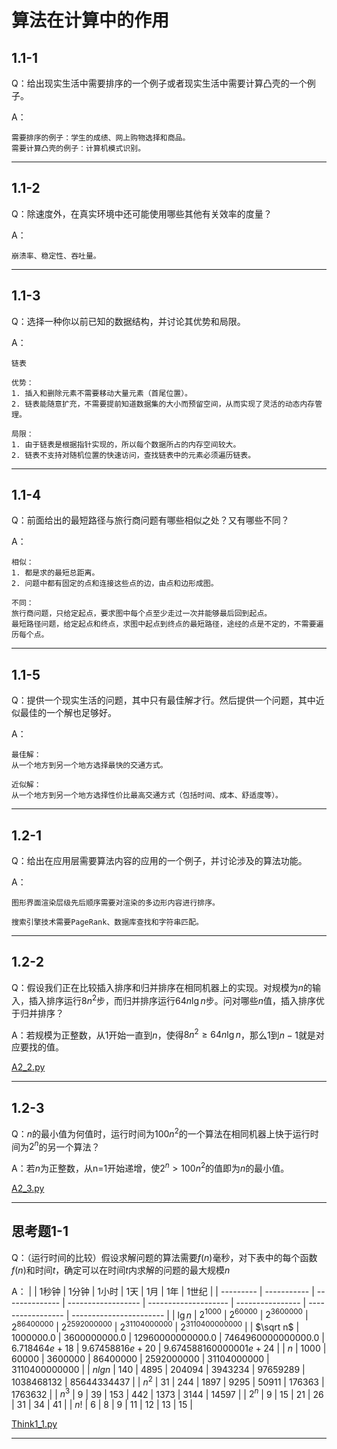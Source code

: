 # 算法在计算中的作用

## 1.1-1

Q：给出现实生活中需要排序的一个例子或者现实生活中需要计算凸壳的一个例子。

A：

```text
需要排序的例子：学生的成绩、网上购物选择和商品。
需要计算凸壳的例子：计算机模式识别。
```

------------------------------------------

## 1.1-2

Q：除速度外，在真实环境中还可能使用哪些其他有关效率的度量？

A：

```text
崩溃率、稳定性、吞吐量。
```

------------------------------------------

## 1.1-3

Q：选择一种你以前已知的数据结构，并讨论其优势和局限。

A：

```text
链表

优势：
1. 插入和删除元素不需要移动大量元素（首尾位置）。
2. 链表能随意扩充，不需要提前知道数据集的大小而预留空间，从而实现了灵活的动态内存管理。

局限：
1. 由于链表是根据指针实现的，所以每个数据所占的内存空间较大。
2. 链表不支持对随机位置的快速访问，查找链表中的元素必须遍历链表。
```

------------------------------------------

## 1.1-4

Q：前面给出的最短路径与旅行商问题有哪些相似之处？又有哪些不同？

A：

```text
相似：
1. 都是求的最短总距离。
2. 问题中都有固定的点和连接这些点的边，由点和边形成图。

不同：
旅行商问题，只给定起点，要求图中每个点至少走过一次并能够最后回到起点。
最短路径问题，给定起点和终点，求图中起点到终点的最短路径，途经的点是不定的，不需要遍历每个点。
```

------------------------------------------

## 1.1-5

Q：提供一个现实生活的问题，其中只有最佳解才行。然后提供一个问题，其中近似最佳的一个解也足够好。

A：

```text
最佳解：
从一个地方到另一个地方选择最快的交通方式。

近似解：
从一个地方到另一个地方选择性价比最高交通方式（包括时间、成本、舒适度等）。
```

------------------------------------------

## 1.2-1

Q：给出在应用层需要算法内容的应用的一个例子，并讨论涉及的算法功能。

A：

```text
图形界面渲染层级先后顺序需要对渲染的多边形内容进行排序。

搜索引擎技术需要PageRank、数据库查找和字符串匹配。
```

------------------------------------------

## 1.2-2

Q：假设我们正在比较插入排序和归并排序在相同机器上的实现。对规模为$n$的输入，插入排序运行$8n^2$步，而归并排序运行$64n\lg{n}$步。问对哪些$n$值，插入排序优于归并排序？

A：若规模为正整数，从1开始一直到$n$，使得$8n^2\geq{64n\lg{n}}$，那么1到$n-1$就是对应要找的值。

[A2_2.py](./Resources/A2_2.py)

------------------------------------------

## 1.2-3

Q：$n$的最小值为何值时，运行时间为$100n^2$的一个算法在相同机器上快于运行时间为$2^n$的另一个算法？

A：若$n$为正整数，从n=1开始递增，使$2^n>100n^2$的值即为$n$的最小值。

[A2_3.py](./Resources/A2_3.py)

------------------------------------------

## 思考题1-1

Q：（运行时间的比较）假设求解问题的算法需要$f(n)$毫秒，对下表中的每个函数$f(n)$和时间$t$，确定可以在时间$t$内求解的问题的最大规模$n$

A：
|           | 1秒钟       | 1分钟          | 1小时              | 1天                  | 1月              | 1年               | 1世纪                   |
| --------- | ----------- | -------------- | ------------------ | -------------------- | ---------------- | ----------------- | ----------------------- |
| $\lg{n}$  | $2^{1000}$  | $2^{60000}$    | $2^{3600000}$      | $2^{86400000}$       | $2^{2592000000}$ | $2^{31104000000}$ | $2^{3110400000000}$     |
| $\sqrt n$ | $1000000.0$ | $3600000000.0$ | $12960000000000.0$ | $7464960000000000.0$ | $6.718464e+18$   | $9.67458816e+20$  | $9.674588160000001e+24$ |
| $n$       | $1000$      | $60000$        | $3600000$          | $86400000$           | $2592000000$     | $31104000000$     | $3110400000000$         |
| $nlg{n}$  | $140$       | $4895$         | $204094$           | $3943234$            | $97659289$       | $1038468132$      | $85644334437$           |
| $n^2$     | $31$        | $244$          | $1897$             | $9295$               | $50911$          | $176363$          | $1763632$               |
| $n^3$     | $9$         | $39$           | $153$              | $442$                | $1373$           | $3144$            | $14597$                 |
| $2^n$     | $9$         | $15$           | $21$               | $26$                 | $31$             | $34$              | $41$                    |
| $n!$      | $6$         | $8$            | $9$                | $11$                 | $12$             | $13$              | $15$                    |

[Think1_1.py](./Resources/Think1_1.py)

------------------------------------------
